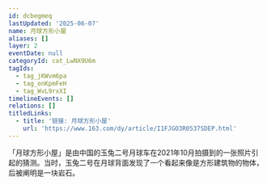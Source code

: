 ```yaml
---
id: dcbegmeq
lastUpdated: '2025-06-07'
name: 月球方形小屋
aliases: []
layer: 2
eventDate: null
categoryId: cat_LwNX9U6m
tagIds:
  - tag_jKWvm6pa
  - tag_onKpmFeH
  - tag_WvL9rxXI
timelineEvents: []
relations: []
titledLinks:
  - title: '链接: 月球方形小屋'
    url: 'https://www.163.com/dy/article/I1FJGO3R0537SDEP.html'
---
```

「月球方形小屋」是由中国的玉兔二号月球车在2021年10月拍摄到的一张照片引起的猜测。当时，玉兔二号在月球背面发现了一个看起来像是方形建筑物的物体，后被阐明是一块岩石。
